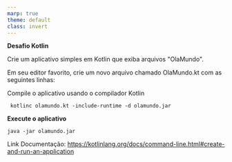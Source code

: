 ```yaml
---
marp: true
theme: default
class: invert
---
```


**Desafio Kotlin**

Crie um aplicativo simples em Kotlin que exiba arquivos "OlaMundo".

Em seu editor favorito, crie um novo arquivo chamado OlaMundo.kt com as seguintes linhas:

Compile o aplicativo usando o compilador Kotlin

 ```Terminal
  kotlinc olamundo.kt -include-runtime -d olamundo.jar
 ```

**Execute o aplicativo**

 ```Terminal
 java -jar olamundo.jar    
 ```



Link Documentação: https://kotlinlang.org/docs/command-line.html#create-and-run-an-application

 